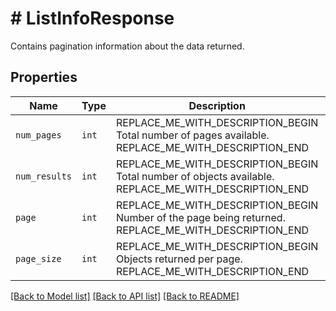 # # ListInfoResponse

Contains pagination information about the data returned.

## Properties

Name | Type | Description | Notes
------------ | ------------- | ------------- | -------------
| `num_pages` | ```int``` | REPLACE_ME_WITH_DESCRIPTION_BEGIN Total number of pages available. REPLACE_ME_WITH_DESCRIPTION_END |  |
| `num_results` | ```int``` | REPLACE_ME_WITH_DESCRIPTION_BEGIN Total number of objects available. REPLACE_ME_WITH_DESCRIPTION_END |  |
| `page` | ```int``` | REPLACE_ME_WITH_DESCRIPTION_BEGIN Number of the page being returned. REPLACE_ME_WITH_DESCRIPTION_END |  |
| `page_size` | ```int``` | REPLACE_ME_WITH_DESCRIPTION_BEGIN Objects returned per page. REPLACE_ME_WITH_DESCRIPTION_END |  |

[[Back to Model list]](../../README.md#models) [[Back to API list]](../../README.md#endpoints) [[Back to README]](../../README.md)
